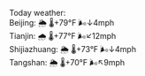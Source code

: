 Today weather:  
Beijing: 🌦 🌡️+79°F 🌬️↓4mph  
Tianjin: 🌧 🌡️+77°F 🌬️↙12mph  
Shijiazhuang: 🌦 🌡️+73°F 🌬️↓4mph  
Tangshan: 🌦 🌡️+70°F 🌬️↖9mph  
